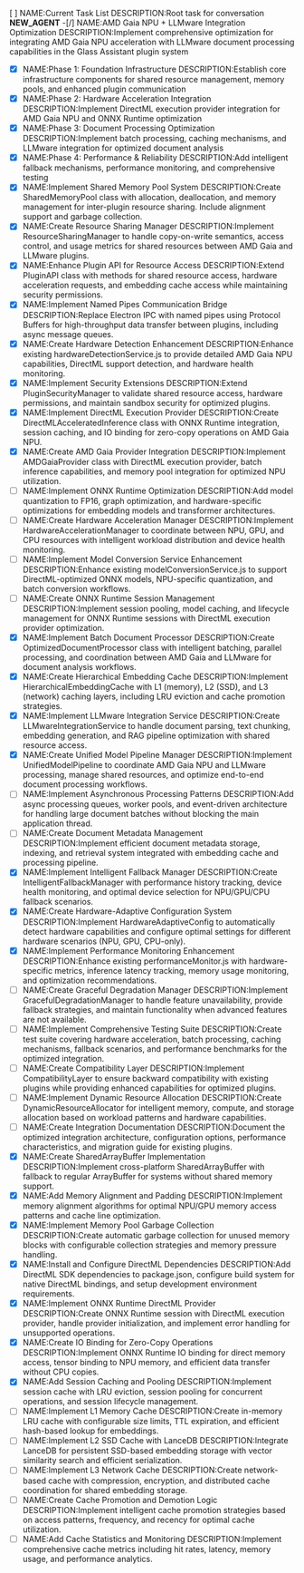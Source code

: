 [ ] NAME:Current Task List DESCRIPTION:Root task for conversation __NEW_AGENT__
-[/] NAME:AMD Gaia NPU + LLMware Integration Optimization DESCRIPTION:Implement comprehensive optimization for integrating AMD Gaia NPU acceleration with LLMware document processing capabilities in the Glass Assistant plugin system
-[x] NAME:Phase 1: Foundation Infrastructure DESCRIPTION:Establish core infrastructure components for shared resource management, memory pools, and enhanced plugin communication
-[x] NAME:Phase 2: Hardware Acceleration Integration DESCRIPTION:Implement DirectML execution provider integration for AMD Gaia NPU and ONNX Runtime optimization
-[x] NAME:Phase 3: Document Processing Optimization DESCRIPTION:Implement batch processing, caching mechanisms, and LLMware integration for optimized document analysis
-[x] NAME:Phase 4: Performance & Reliability DESCRIPTION:Add intelligent fallback mechanisms, performance monitoring, and comprehensive testing
-[x] NAME:Implement Shared Memory Pool System DESCRIPTION:Create SharedMemoryPool class with allocation, deallocation, and memory management for inter-plugin resource sharing. Include alignment support and garbage collection.
-[x] NAME:Create Resource Sharing Manager DESCRIPTION:Implement ResourceSharingManager to handle copy-on-write semantics, access control, and usage metrics for shared resources between AMD Gaia and LLMware plugins.
-[x] NAME:Enhance Plugin API for Resource Access DESCRIPTION:Extend PluginAPI class with methods for shared resource access, hardware acceleration requests, and embedding cache access while maintaining security permissions.
-[x] NAME:Implement Named Pipes Communication Bridge DESCRIPTION:Replace Electron IPC with named pipes using Protocol Buffers for high-throughput data transfer between plugins, including async message queues.
-[x] NAME:Create Hardware Detection Enhancement DESCRIPTION:Enhance existing hardwareDetectionService.js to provide detailed AMD Gaia NPU capabilities, DirectML support detection, and hardware health monitoring.
-[x] NAME:Implement Security Extensions DESCRIPTION:Extend PluginSecurityManager to validate shared resource access, hardware permissions, and maintain sandbox security for optimized plugins.
-[x] NAME:Implement DirectML Execution Provider DESCRIPTION:Create DirectMLAcceleratedInference class with ONNX Runtime integration, session caching, and IO binding for zero-copy operations on AMD Gaia NPU.
-[x] NAME:Create AMD Gaia Provider Integration DESCRIPTION:Implement AMDGaiaProvider class with DirectML execution provider, batch inference capabilities, and memory pool integration for optimized NPU utilization.
-[ ] NAME:Implement ONNX Runtime Optimization DESCRIPTION:Add model quantization to FP16, graph optimization, and hardware-specific optimizations for embedding models and transformer architectures.
-[ ] NAME:Create Hardware Acceleration Manager DESCRIPTION:Implement HardwareAccelerationManager to coordinate between NPU, GPU, and CPU resources with intelligent workload distribution and device health monitoring.
-[ ] NAME:Implement Model Conversion Service Enhancement DESCRIPTION:Enhance existing modelConversionService.js to support DirectML-optimized ONNX models, NPU-specific quantization, and batch conversion workflows.
-[ ] NAME:Create ONNX Runtime Session Management DESCRIPTION:Implement session pooling, model caching, and lifecycle management for ONNX Runtime sessions with DirectML execution provider optimization.
-[x] NAME:Implement Batch Document Processor DESCRIPTION:Create OptimizedDocumentProcessor class with intelligent batching, parallel processing, and coordination between AMD Gaia and LLMware for document analysis workflows.
-[x] NAME:Create Hierarchical Embedding Cache DESCRIPTION:Implement HierarchicalEmbeddingCache with L1 (memory), L2 (SSD), and L3 (network) caching layers, including LRU eviction and cache promotion strategies.
-[x] NAME:Implement LLMware Integration Service DESCRIPTION:Create LLMwareIntegrationService to handle document parsing, text chunking, embedding generation, and RAG pipeline optimization with shared resource access.
-[x] NAME:Create Unified Model Pipeline Manager DESCRIPTION:Implement UnifiedModelPipeline to coordinate AMD Gaia NPU and LLMware processing, manage shared resources, and optimize end-to-end document processing workflows.
-[ ] NAME:Implement Asynchronous Processing Patterns DESCRIPTION:Add async processing queues, worker pools, and event-driven architecture for handling large document batches without blocking the main application thread.
-[ ] NAME:Create Document Metadata Management DESCRIPTION:Implement efficient document metadata storage, indexing, and retrieval system integrated with embedding cache and processing pipeline.
-[x] NAME:Implement Intelligent Fallback Manager DESCRIPTION:Create IntelligentFallbackManager with performance history tracking, device health monitoring, and optimal device selection for NPU/GPU/CPU fallback scenarios.
-[x] NAME:Create Hardware-Adaptive Configuration System DESCRIPTION:Implement HardwareAdaptiveConfig to automatically detect hardware capabilities and configure optimal settings for different hardware scenarios (NPU, GPU, CPU-only).
-[x] NAME:Implement Performance Monitoring Enhancement DESCRIPTION:Enhance existing performanceMonitor.js with hardware-specific metrics, inference latency tracking, memory usage monitoring, and optimization recommendations.
-[ ] NAME:Create Graceful Degradation Manager DESCRIPTION:Implement GracefulDegradationManager to handle feature unavailability, provide fallback strategies, and maintain functionality when advanced features are not available.
-[ ] NAME:Implement Comprehensive Testing Suite DESCRIPTION:Create test suite covering hardware acceleration, batch processing, caching mechanisms, fallback scenarios, and performance benchmarks for the optimized integration.
-[ ] NAME:Create Compatibility Layer DESCRIPTION:Implement CompatibilityLayer to ensure backward compatibility with existing plugins while providing enhanced capabilities for optimized plugins.
-[ ] NAME:Implement Dynamic Resource Allocation DESCRIPTION:Create DynamicResourceAllocator for intelligent memory, compute, and storage allocation based on workload patterns and hardware capabilities.
-[ ] NAME:Create Integration Documentation DESCRIPTION:Document the optimized integration architecture, configuration options, performance characteristics, and migration guide for existing plugins.
-[x] NAME:Create SharedArrayBuffer Implementation DESCRIPTION:Implement cross-platform SharedArrayBuffer with fallback to regular ArrayBuffer for systems without shared memory support.
-[x] NAME:Add Memory Alignment and Padding DESCRIPTION:Implement memory alignment algorithms for optimal NPU/GPU memory access patterns and cache line optimization.
-[x] NAME:Implement Memory Pool Garbage Collection DESCRIPTION:Create automatic garbage collection for unused memory blocks with configurable collection strategies and memory pressure handling.
-[x] NAME:Install and Configure DirectML Dependencies DESCRIPTION:Add DirectML SDK dependencies to package.json, configure build system for native DirectML bindings, and setup development environment requirements.
-[x] NAME:Implement ONNX Runtime DirectML Provider DESCRIPTION:Create ONNX Runtime session with DirectML execution provider, handle provider initialization, and implement error handling for unsupported operations.
-[x] NAME:Create IO Binding for Zero-Copy Operations DESCRIPTION:Implement ONNX Runtime IO binding for direct memory access, tensor binding to NPU memory, and efficient data transfer without CPU copies.
-[x] NAME:Add Session Caching and Pooling DESCRIPTION:Implement session cache with LRU eviction, session pooling for concurrent operations, and session lifecycle management.
-[ ] NAME:Implement L1 Memory Cache DESCRIPTION:Create in-memory LRU cache with configurable size limits, TTL expiration, and efficient hash-based lookup for embeddings.
-[ ] NAME:Implement L2 SSD Cache with LanceDB DESCRIPTION:Integrate LanceDB for persistent SSD-based embedding storage with vector similarity search and efficient serialization.
-[ ] NAME:Implement L3 Network Cache DESCRIPTION:Create network-based cache with compression, encryption, and distributed cache coordination for shared embedding storage.
-[ ] NAME:Create Cache Promotion and Demotion Logic DESCRIPTION:Implement intelligent cache promotion strategies based on access patterns, frequency, and recency for optimal cache utilization.
-[ ] NAME:Add Cache Statistics and Monitoring DESCRIPTION:Implement comprehensive cache metrics including hit rates, latency, memory usage, and performance analytics.